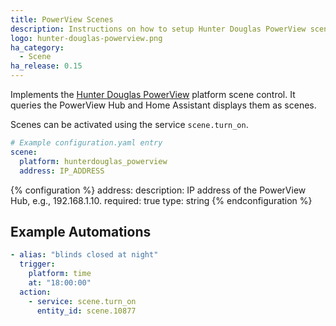 ```yaml
---
title: PowerView Scenes
description: Instructions on how to setup Hunter Douglas PowerView scenes within Home Assistant.
logo: hunter-douglas-powerview.png
ha_category:
  - Scene
ha_release: 0.15
---
```


Implements the [Hunter Douglas PowerView](https://www.hunterdouglas.com/operating-systems/powerview-motorization/support) platform scene control. It queries the PowerView Hub and Home Assistant displays them as scenes.

Scenes can be activated using the service `scene.turn_on`.

```yaml
# Example configuration.yaml entry
scene:
  platform: hunterdouglas_powerview
  address: IP_ADDRESS
```

{% configuration %}
address:
  description: IP address of the PowerView Hub, e.g., 192.168.1.10.
  required: true
  type: string
{% endconfiguration %}

## Example Automations

``` yaml
- alias: "blinds closed at night"
  trigger:
    platform: time
    at: "18:00:00"
  action:
    - service: scene.turn_on
      entity_id: scene.10877
```
